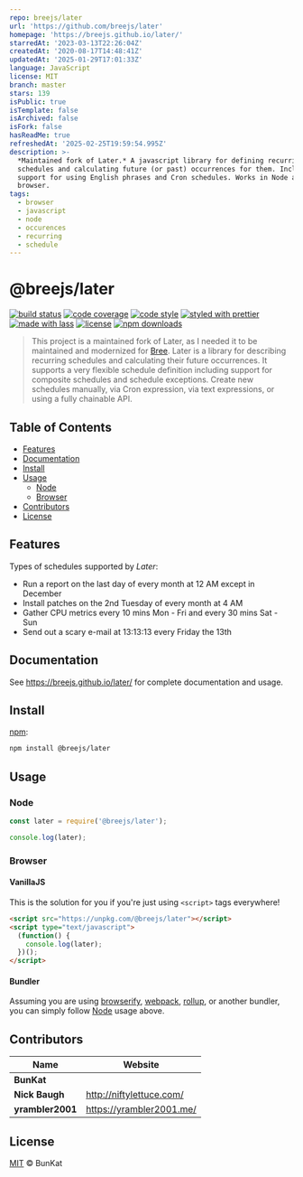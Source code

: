```yaml
---
repo: breejs/later
url: 'https://github.com/breejs/later'
homepage: 'https://breejs.github.io/later/'
starredAt: '2023-03-13T22:26:04Z'
createdAt: '2020-08-17T14:48:41Z'
updatedAt: '2025-01-29T17:01:33Z'
language: JavaScript
license: MIT
branch: master
stars: 139
isPublic: true
isTemplate: false
isArchived: false
isFork: false
hasReadMe: true
refreshedAt: '2025-02-25T19:59:54.995Z'
description: >-
  *Maintained fork of Later.* A javascript library for defining recurring
  schedules and calculating future (or past) occurrences for them. Includes
  support for using English phrases and Cron schedules. Works in Node and in the
  browser.
tags:
  - browser
  - javascript
  - node
  - occurences
  - recurring
  - schedule
---
```


# @breejs/later

[![build status](https://github.com/breejs/later/actions/workflows/ci.yml/badge.svg)](https://github.com/breejs/later/actions/workflows/ci.yml)
[![code coverage](https://img.shields.io/codecov/c/github/breejs/later.svg)](https://codecov.io/gh/breejs/later)
[![code style](https://img.shields.io/badge/code_style-XO-5ed9c7.svg)](https://github.com/sindresorhus/xo)
[![styled with prettier](https://img.shields.io/badge/styled_with-prettier-ff69b4.svg)](https://github.com/prettier/prettier)
[![made with lass](https://img.shields.io/badge/made_with-lass-95CC28.svg)](https://lass.js.org)
[![license](https://img.shields.io/github/license/breejs/later.svg)](LICENSE)
[![npm downloads](https://img.shields.io/npm/dt/@breejs/later.svg)](https://npm.im/@breejs/later)

> This project is a maintained fork of Later, as I needed it to be maintained and modernized for [Bree][]. Later is a library for describing recurring schedules and calculating their future occurrences.  It supports a very flexible schedule definition including support for composite schedules and schedule exceptions. Create new schedules manually, via Cron expression, via text expressions, or using a fully chainable API.


## Table of Contents

* [Features](#features)
* [Documentation](#documentation)
* [Install](#install)
* [Usage](#usage)
  * [Node](#node)
  * [Browser](#browser)
* [Contributors](#contributors)
* [License](#license)


## Features

Types of schedules supported by *Later*:

* Run a report on the last day of every month at 12 AM except in December
* Install patches on the 2nd Tuesday of every month at 4 AM
* Gather CPU metrics every 10 mins Mon - Fri and every 30 mins Sat - Sun
* Send out a scary e-mail at 13:13:13 every Friday the 13th


## Documentation

See <https://breejs.github.io/later/> for complete documentation and usage.


## Install

[npm][]:

```sh
npm install @breejs/later
```


## Usage

### Node

```js
const later = require('@breejs/later');

console.log(later);
```

### Browser

#### VanillaJS

This is the solution for you if you're just using `<script>` tags everywhere!

```html
<script src="https://unpkg.com/@breejs/later"></script>
<script type="text/javascript">
  (function() {
    console.log(later);
  })();
</script>
```

#### Bundler

Assuming you are using [browserify][], [webpack][], [rollup][], or another bundler, you can simply follow [Node](#node) usage above.


## Contributors

| Name             | Website                    |
| ---------------- | -------------------------- |
| **BunKat**       |                            |
| **Nick Baugh**   | <http://niftylettuce.com/> |
| **yrambler2001** | <https://yrambler2001.me/> |


## License

[MIT](LICENSE) © BunKat


##

[npm]: https://www.npmjs.com/

[browserify]: https://github.com/browserify/browserify

[webpack]: https://github.com/webpack/webpack

[rollup]: https://github.com/rollup/rollup

[bree]: https://github.com/breejs/bree
